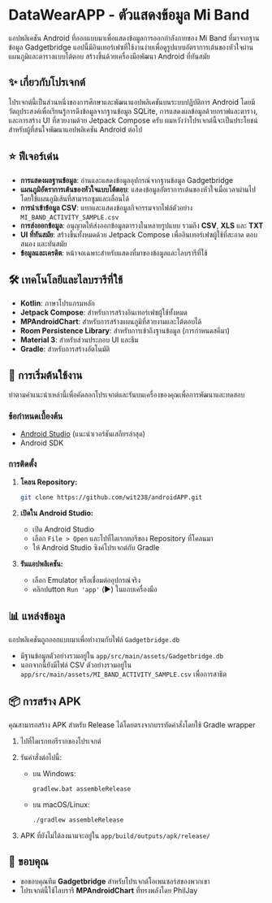 # DataWearAPP - ตัวแสดงข้อมูล Mi Band

แอปพลิเคชัน Android ที่ออกแบบมาเพื่อแสดงข้อมูลการออกกำลังกายของ Mi Band ที่มาจากฐานข้อมูล Gadgetbridge แอปนี้มีอินเทอร์เฟซที่ใช้งานง่ายเพื่อดูรูปแบบอัตราการเต้นของหัวใจผ่านแผนภูมิและตารางแบบโต้ตอบ สร้างขึ้นด้วยเครื่องมือพัฒนา Android ที่ทันสมัย

## ✨ เกี่ยวกับโปรเจกต์

โปรเจกต์นี้เป็นส่วนหนึ่งของการศึกษาและพัฒนาแอปพลิเคชันบนระบบปฏิบัติการ Android โดยมีวัตถุประสงค์เพื่อเรียนรู้การดึงข้อมูลจากฐานข้อมูล SQLite, การแสดงผลข้อมูลด้วยกราฟและตาราง, และการสร้าง UI ที่สวยงามด้วย Jetpack Compose ครับ ผมหวังว่าโปรเจกต์นี้จะเป็นประโยชน์สำหรับผู้ที่สนใจพัฒนาแอปพลิเคชัน Android ต่อไป

## ⭐ ฟีเจอร์เด่น

- **การแสดงผลฐานข้อมูล**: อ่านและแสดงข้อมูลอุปกรณ์จากฐานข้อมูล Gadgetbridge
- **แผนภูมิอัตราการเต้นของหัวใจแบบโต้ตอบ**: แสดงข้อมูลอัตราการเต้นของหัวใจเมื่อเวลาผ่านไปโดยใช้แผนภูมิเส้นที่สามารถซูมและเลื่อนได้
- **การนำเข้าข้อมูล CSV**: แยกและแสดงข้อมูลกิจกรรมจากไฟล์ตัวอย่าง `MI_BAND_ACTIVITY_SAMPLE.csv`
- **การส่งออกข้อมูล**: อนุญาตให้ส่งออกข้อมูลตารางในหลายรูปแบบ รวมถึง **CSV**, **XLS** และ **TXT**
- **UI ที่ทันสมัย**: สร้างขึ้นทั้งหมดด้วย Jetpack Compose เพื่ออินเทอร์เฟซผู้ใช้ที่สะอาด ตอบสนอง และทันสมัย
- **ข้อมูลและเครดิต**: หน้าจอเฉพาะสำหรับแสดงที่มาของข้อมูลและไลบรารีที่ใช้

## 🛠️ เทคโนโลยีและไลบรารีที่ใช้

- **Kotlin**: ภาษาโปรแกรมหลัก
- **Jetpack Compose**: สำหรับการสร้างอินเทอร์เฟซผู้ใช้ทั้งหมด
- **MPAndroidChart**: สำหรับการสร้างแผนภูมิที่สวยงามและโต้ตอบได้
- **Room Persistence Library**: สำหรับการเข้าถึงฐานข้อมูล (การกำหนดสคีมา)
- **Material 3**: สำหรับส่วนประกอบ UI และธีม
- **Gradle**: สำหรับการสร้างอัตโนมัติ

## 🚀 การเริ่มต้นใช้งาน

ทำตามคำแนะนำเหล่านี้เพื่อคัดลอกโปรเจกต์และรันบนเครื่องของคุณเพื่อการพัฒนาและทดสอบ

### ข้อกำหนดเบื้องต้น

- [Android Studio](https://developer.android.com/studio) (แนะนำเวอร์ชันเสถียรล่าสุด)
- Android SDK

### การติดตั้ง

1.  **โคลน Repository:**
    ```sh
    git clone https://github.com/wit238/androidAPP.git
    ```
2.  **เปิดใน Android Studio:**
    - เปิด Android Studio
    - เลือก `File > Open` และไปที่ไดเรกทอรีของ Repository ที่โคลนมา
    - ให้ Android Studio ซิงค์โปรเจกต์กับ Gradle

3.  **รันแอปพลิเคชัน:**
    - เลือก Emulator หรือเชื่อมต่ออุปกรณ์จริง
    - คลิกปutton `Run 'app'` (▶️) ในแถบเครื่องมือ

## 📊 แหล่งข้อมูล

แอปพลิเคชันถูกออกแบบมาเพื่อทำงานกับไฟล์ `Gadgetbridge.db`

- มีฐานข้อมูลตัวอย่างรวมอยู่ใน `app/src/main/assets/Gadgetbridge.db`
- นอกจากนี้ยังมีไฟล์ CSV ตัวอย่างรวมอยู่ใน `app/src/main/assets/MI_BAND_ACTIVITY_SAMPLE.csv` เพื่อการสาธิต

## 📦 การสร้าง APK

คุณสามารถสร้าง APK สำหรับ Release ได้โดยตรงจากบรรทัดคำสั่งโดยใช้ Gradle wrapper

1.  ไปที่ไดเรกทอรีรากของโปรเจกต์
2.  รันคำสั่งต่อไปนี้:

    - บน Windows:
      ```sh
      gradlew.bat assembleRelease
      ```
    - บน macOS/Linux:
      ```sh
      ./gradlew assembleRelease
      ```

3.  APK ที่ยังไม่ได้ลงนามจะอยู่ใน `app/build/outputs/apk/release/`

## 🙏 ขอบคุณ

- ขอขอบคุณทีม **Gadgetbridge** สำหรับโปรเจกต์โอเพนซอร์สของพวกเขา
- โปรเจกต์นี้ใช้ไลบรารี **MPAndroidChart** ที่ทรงพลังโดย PhilJay